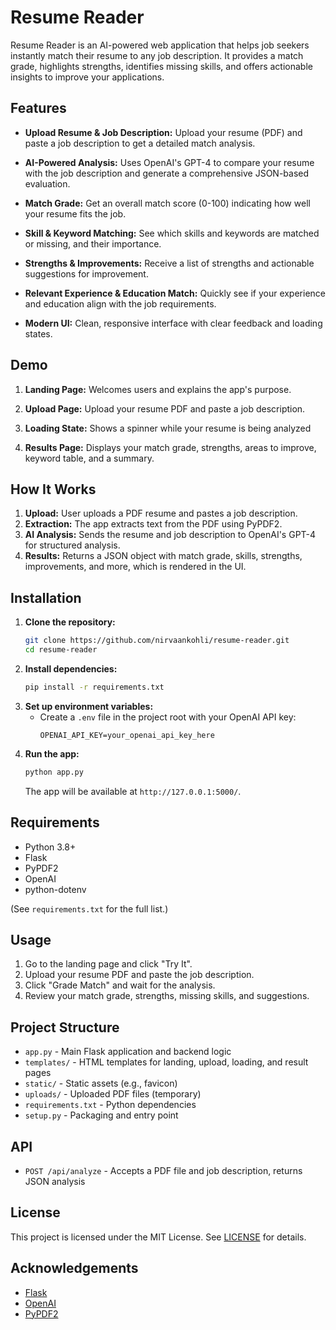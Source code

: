 # Resume Reader

Resume Reader is an AI-powered web application that helps job seekers instantly match their resume to any job description. It provides a match grade, highlights strengths, identifies missing skills, and offers actionable insights to improve your applications.

## Features

- **Upload Resume & Job Description:** Upload your resume (PDF) and paste a job description to get a detailed match analysis.
  
- **AI-Powered Analysis:** Uses OpenAI's GPT-4 to compare your resume with the job description and generate a comprehensive JSON-based evaluation.

- **Match Grade:** Get an overall match score (0-100) indicating how well your resume fits the job.

- **Skill & Keyword Matching:** See which skills and keywords are matched or missing, and their importance.

- **Strengths & Improvements:** Receive a list of strengths and actionable suggestions for improvement.

- **Relevant Experience & Education Match:** Quickly see if your experience and education align with the job requirements.

- **Modern UI:** Clean, responsive interface with clear feedback and loading states.

## Demo

1. **Landing Page:** Welcomes users and explains the app's purpose.

2. **Upload Page:** Upload your resume PDF and paste a job description.

3. **Loading State:** Shows a spinner while your resume is being analyzed
   
4. **Results Page:** Displays your match grade, strengths, areas to improve, keyword table, and a summary.

## How It Works

1. **Upload:** User uploads a PDF resume and pastes a job description.
2. **Extraction:** The app extracts text from the PDF using PyPDF2.
3. **AI Analysis:** Sends the resume and job description to OpenAI's GPT-4 for structured analysis.
4. **Results:** Returns a JSON object with match grade, skills, strengths, improvements, and more, which is rendered in the UI.

## Installation

1. **Clone the repository:**
   ```bash
   git clone https://github.com/nirvaankohli/resume-reader.git
   cd resume-reader
   ```
2. **Install dependencies:**
   ```bash
   pip install -r requirements.txt
   ```
3. **Set up environment variables:**
   - Create a `.env` file in the project root with your OpenAI API key:
     ```env
     OPENAI_API_KEY=your_openai_api_key_here
     ```
4. **Run the app:**
   ```bash
   python app.py
   ```
   The app will be available at `http://127.0.0.1:5000/`.

## Requirements

- Python 3.8+
- Flask
- PyPDF2
- OpenAI
- python-dotenv

(See `requirements.txt` for the full list.)

## Usage

1. Go to the landing page and click "Try It".
2. Upload your resume PDF and paste the job description.
3. Click "Grade Match" and wait for the analysis.
4. Review your match grade, strengths, missing skills, and suggestions.

## Project Structure

- `app.py` - Main Flask application and backend logic
- `templates/` - HTML templates for landing, upload, loading, and result pages
- `static/` - Static assets (e.g., favicon)
- `uploads/` - Uploaded PDF files (temporary)
- `requirements.txt` - Python dependencies
- `setup.py` - Packaging and entry point

## API

- `POST /api/analyze` - Accepts a PDF file and job description, returns JSON analysis

## License

This project is licensed under the MIT License. See [LICENSE](LICENSE) for details.

## Acknowledgements

- [Flask](https://flask.palletsprojects.com/)
- [OpenAI](https://openai.com/)
- [PyPDF2](https://pypdf2.readthedocs.io/)

